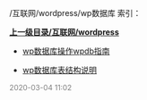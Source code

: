 /互联网/wordpress/wp数据库 索引：


**[上一级目录/互联网/wordpress](/互联网/wordpress/index.md)**

- [wp数据库操作wpdb指南](/互联网/wordpress/wp数据库/wp数据库操作wpdb指南.md)

- [wp数据库表结构说明](/互联网/wordpress/wp数据库/wp数据库表结构说明.md)


<font size=2 color='grey'> 2020-03-04 11:02 </font>